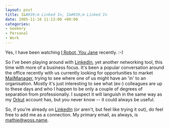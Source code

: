 ```yaml
---
layout: post
title: I&#039;m Linked In, I&#039;m Linked In
date: 2005-11-10 11:13:00 +00:00
categories:
- Geekery
- Personal
- Work
---
```

Yes, I have been watching <a href="http://www.buffyworld.com/buffy/season1/summaries/08_summ.htm">I Robot, You Jane</a> recently. :-)

So I've been playing around with <a href="https://www.linkedin.com/">LinkedIn</a>, yet another networking tool, this time with more of a business focus.  It's been a popular conversation around the office recently with us currently looking for opportunities to market <a href="http://www.logicalware.com/">MailManager</a>, trying to see where one of us might have an 'in' to an organisation.  Mostly it's just interesting to see what (ex-) colleagues are up to these days and who I happen to be only a couple of degrees of separation from professionally.  I suspect it will languish in the same way as my <a href="http://www.orkut.com/">Orkut</a> account has, but you never know -- it could always be useful.

So, if you're already on <a href="https://www.linkedin.com/">LinkedIn</a> (or aren't, but feel like trying it out), do feel free to add me as a connection.  My primary email, as always, is <a href="mailto:mathie@woss.name">mathie@woss.name</a>.
